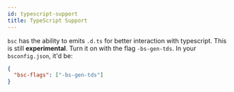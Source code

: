 ```yaml
---
id: typescript-support
title: TypeScript Support
---
```


`bsc` has the ability to emits `.d.ts` for better interaction with typescript. This is still **experimental**. Turn it on with the flag `-bs-gen-tds`. In your `bsconfig.json`, it'd be:

```json
{
  "bsc-flags": ["-bs-gen-tds"]
}
```
